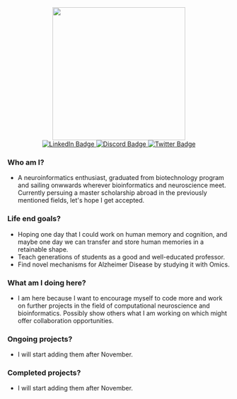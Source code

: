<div id="header" align="center">
  <img src="https://media.giphy.com/media/26ybwJTvGyUPKF7Mc/giphy.gif" width="300"/>
  <div id="badges">
  <a href="https://www.linkedin.com/in/siefeldin-sobih-786370147/">
    <img src="https://img.shields.io/badge/LinkedIn-blue?style=for-the-badge&logo=linkedin&logoColor=white" alt="LinkedIn Badge"/>
  </a>
  <a href="discordapp.com/users/Sword Of Faith#9706">
    <img src="https://img.shields.io/badge/-Discord-blueviolet?style=for-the-badge&logo=twitter&logoColor=white" alt="Discord Badge"/>
  </a>
  <a href="[https://twitter.com/SiefElD48286998]">
    <img src="https://img.shields.io/badge/Twitter-blue?style=for-the-badge&logo=twitter&logoColor=white" alt="Twitter Badge"/>
  </a>
</div>
</div>

### Who am I?
- A neuroinformatics enthusiast, graduated from biotechnology program and sailing onwwards wherever bioinformatics and neuroscience meet. Currently persuing a master scholarship abroad in the previously mentioned fields, let's hope I get accepted.
### Life end goals?
- Hoping one day that I could work on human memory and cognition, and maybe one day we can transfer and store human memories in a retainable shape.
- Teach generations of students as a good and well-educated professor.
- Find novel mechanisms for Alzheimer Disease by studying it with Omics.
### What am I doing here?
- I am here because I want to encourage myself to code more and work on further projects in the field of computational neuroscience and bioinformatics. Possibly show others what I am working on which might offer collaboration opportunities.
### Ongoing projects?
- I will start adding them after November.
### Completed projects?
- I will start adding them after November.
